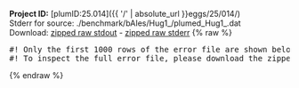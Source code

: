 **Project ID:** [plumID:25.014]({{ '/' | absolute_url }}eggs/25/014/)  
Stderr for source:  ./benchmark/bAIes/Hug1_/plumed_Hug1_.dat   
Download: [zipped raw stdout](plumed_Hug1_.dat.plumed.stdout.txt.zip) - [zipped raw stderr](plumed_Hug1_.dat.plumed.stderr.txt.zip) 
{% raw %}
<pre>
#! Only the first 1000 rows of the error file are shown below
#! To inspect the full error file, please download the zipped raw stderr file above
</pre>
{% endraw %}

